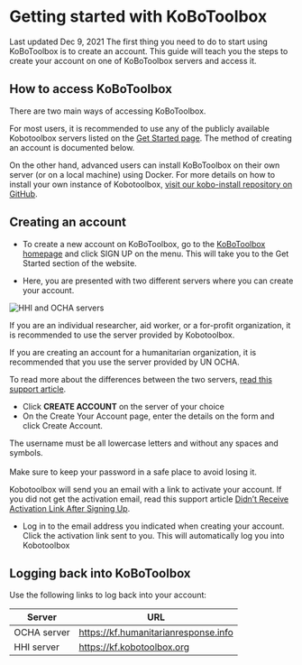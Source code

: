 ﻿# Getting started with KoBoToolbox

Last updated Dec 9, 2021
The first thing you need to do to start using KoBoToolbox is to create an account. This guide will teach you the steps to create your account on one of KoBoToolbox servers and access it.

## How to access KoBoToolbox

There are two main ways of accessing KoBoToolbox.

For most users, it is recommended to use any of the publicly available Kobotoolbox servers listed on the [Get Started page](https://www.kobotoolbox.org/#sign-up). The method of creating an account is documented below.

On the other hand, advanced users can install KoBoToolbox on their own server (or on a local machine) using Docker. For more details on how to install your own instance of Kobotoolbox, [visit our kobo-install repository on GitHub](https://github.com/kobotoolbox/kobo-install).

## Creating an account

-   To create a new account on KoBoToolbox, go to the [KoBoToolbox homepage](https://kobotoolbox.org) and click SIGN UP on the menu. This will take you to the Get Started section of the website.

-   Here, you are presented with two different servers where you can create your account.

![HHI and OCHA servers](/images/getting_started/hhi_ocha_servers.png)

If you are an individual researcher, aid worker, or a for-profit organization, it is recommended to use the server provided by Kobotoolbox.

If you are creating an account for a humanitarian organization, it is recommended that you use the server provided by UN OCHA.

To read more about the differences between the two servers, [read this support article](https://support.kobotoolbox.org/server.html).

-   Click **CREATE ACCOUNT** on the server of your choice
-   On the Create Your Account page, enter the details on the form and click Create Account.

<p class='note'>The username must be all lowercase letters and without any spaces and symbols.<br/><br/>
Make sure to keep your password in a safe place to avoid losing it.</p>

Kobotoolbox will send you an email with a link to activate your account. If you did not get the activation email, read this support article [Didn’t Receive Activation Link After Signing Up](activation_link.md).

-   Log in to the email address you indicated when creating your account. Click the activation link sent to you. This will automatically log you into Kobotoolbox

## Logging back into KoBoToolbox

Use the following links to log back into your account:

| Server      | URL                                  |
| ----------- | ------------------------------------ |
| OCHA server | https://kf.humanitarianresponse.info |
| HHI server  | https://kf.kobotoolbox.org           |
